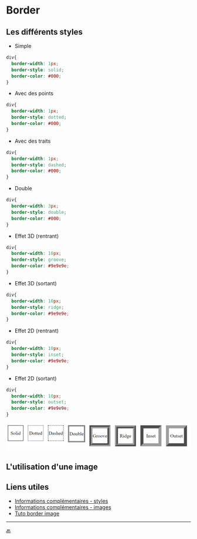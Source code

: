 # Border

## Les différents styles

- Simple

````css
div{
  border-width: 1px;
  border-style: solid;
  border-color: #000;
}
````

- Avec des points

````css
div{
  border-width: 1px;
  border-style: dotted;
  border-color: #000;
}
````

- Avec des traits

````css
div{
  border-width: 1px;
  border-style: dashed;
  border-color: #000;
}
````

- Double

````css
div{
  border-width: 3px;
  border-style: double;
  border-color: #000;
}
````

- Effet 3D (rentrant)

````css
div{
  border-width: 10px;
  border-style: groove;
  border-color: #9e9e9e;
}
````

- Effet 3D (sortant)

````css
div{
  border-width: 10px;
  border-style: ridge;
  border-color: #9e9e9e;
}
````

- Effet 2D (rentrant)

````css
div{
  border-width: 10px;
  border-style: inset;
  border-color: #9e9e9e;
}
````

- Effet 2D (sortant)

````css
div{
  border-width: 10px;
  border-style: outset;
  border-color: #9e9e9e;
}
````

![style](img/border-styles2.png)


## L'utilisation d'une image



## Liens utiles

- [Informations complémentaires - styles](https://developer.mozilla.org/fr/docs/Web/CSS/border-style)
- [Informations complémentaires - images ](https://developer.mozilla.org/fr/docs/Web/CSS/border-image)
- [Tuto border image](https://letrainde13h37.fr/11/decouverte-de-la-propriete-css-border-image/)




---

[:back:](chapitre-6.md)    